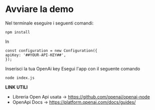 # Avviare la demo
Nel terminale eseguire i seguenti comandi:

    npm install

In

    const configuration = new Configuration({  
    apiKey: '##YOUR-API-KEY##', 
    }); 

Inserisci la tua OpenAi key
Esegui l'app con il seguente comando

    node index.js

**LINK UTILI**

- Libreria Open Api usata -> https://github.com/openai/openai-node
- OpenApi Docs -> https://platform.openai.com/docs/guides/
